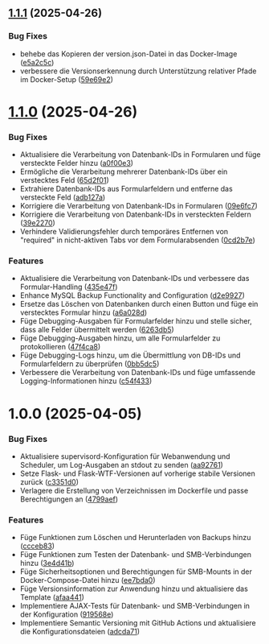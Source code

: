 ## [1.1.1](https://github.com/meddatzk/mysql-backup/compare/v1.1.0...v1.1.1) (2025-04-26)


### Bug Fixes

* behebe das Kopieren der version.json-Datei in das Docker-Image ([e5a2c5c](https://github.com/meddatzk/mysql-backup/commit/e5a2c5cb6cdad956c3f2f01bd83715046c4b4f9f))
* verbessere die Versionserkennung durch Unterstützung relativer Pfade im Docker-Setup ([59e69e2](https://github.com/meddatzk/mysql-backup/commit/59e69e2ec72abf6f13c07888dfdd82812494a16a))

# [1.1.0](https://github.com/meddatzk/mysql-backup/compare/v1.0.0...v1.1.0) (2025-04-26)


### Bug Fixes

* Aktualisiere die Verarbeitung von Datenbank-IDs in Formularen und füge versteckte Felder hinzu ([a0f00e3](https://github.com/meddatzk/mysql-backup/commit/a0f00e366f635bb9442927def24c9f2d73926ee5))
* Ermögliche die Verarbeitung mehrerer Datenbank-IDs über ein verstecktes Feld ([65d2f01](https://github.com/meddatzk/mysql-backup/commit/65d2f01f66b69fd621576b0f4a23f9b6ccfb5b90))
* Extrahiere Datenbank-IDs aus Formularfeldern und entferne das versteckte Feld ([adb127a](https://github.com/meddatzk/mysql-backup/commit/adb127a30943c52d17f2695cdcbf595557fcc1d9))
* Korrigiere die Verarbeitung von Datenbank-IDs in Formularen ([09e6fc7](https://github.com/meddatzk/mysql-backup/commit/09e6fc7a7c17fea5d4faa0ceda188f00e31db67c))
* Korrigiere die Verarbeitung von Datenbank-IDs in versteckten Feldern ([39e2270](https://github.com/meddatzk/mysql-backup/commit/39e227032b6bc5a99b16c2770ece7ab8699e194c))
* Verhindere Validierungsfehler durch temporäres Entfernen von "required" in nicht-aktiven Tabs vor dem Formularabsenden ([0cd2b7e](https://github.com/meddatzk/mysql-backup/commit/0cd2b7e319412a3e1aeed62792701ed7eabedee1))


### Features

* Aktualisiere die Verarbeitung von Datenbank-IDs und verbessere das Formular-Handling ([435e47f](https://github.com/meddatzk/mysql-backup/commit/435e47f7d4447129ea36c21bc6a9ac1177172b5c))
* Enhance MySQL Backup Functionality and Configuration ([d2e9927](https://github.com/meddatzk/mysql-backup/commit/d2e99275d305a654d01760df3641768224f0fc92))
* Ersetze das Löschen von Datenbanken durch einen Button und füge ein verstecktes Formular hinzu ([a6a028d](https://github.com/meddatzk/mysql-backup/commit/a6a028dd3630475a2ebebfc9597b3d9b7357b4b9))
* Füge Debugging-Ausgaben für Formularfelder hinzu und stelle sicher, dass alle Felder übermittelt werden ([6263db5](https://github.com/meddatzk/mysql-backup/commit/6263db50b2758d93a3db2376ce2f8d4e6f5edd6b))
* Füge Debugging-Ausgaben hinzu, um alle Formularfelder zu protokollieren ([47f4ca8](https://github.com/meddatzk/mysql-backup/commit/47f4ca83b25a183bbb68cc9abf4366c9446c6ccd))
* Füge Debugging-Logs hinzu, um die Übermittlung von DB-IDs und Formularfeldern zu überprüfen ([0bb5dc5](https://github.com/meddatzk/mysql-backup/commit/0bb5dc56164f6ede74faf01f80ad7445743854c2))
* Verbessere die Verarbeitung von Datenbank-IDs und füge umfassende Logging-Informationen hinzu ([c54f433](https://github.com/meddatzk/mysql-backup/commit/c54f433ec0c0a45ba552dff86af53bd9a5c0c388))

# 1.0.0 (2025-04-05)


### Bug Fixes

* Aktualisiere supervisord-Konfiguration für Webanwendung und Scheduler, um Log-Ausgaben an stdout zu senden ([aa92761](https://github.com/meddatzk/mysql-backup/commit/aa9276174a625a42b99338f8fc29438975370ca3))
* Setze Flask- und Flask-WTF-Versionen auf vorherige stabile Versionen zurück ([c3351d0](https://github.com/meddatzk/mysql-backup/commit/c3351d0b3888cc622f5c321e72e3fc55ed1840ff))
* Verlagere die Erstellung von Verzeichnissen im Dockerfile und passe Berechtigungen an ([4799aef](https://github.com/meddatzk/mysql-backup/commit/4799aef686d13f54aa58ee89da727052df7cba04))


### Features

* Füge Funktionen zum Löschen und Herunterladen von Backups hinzu ([ccceb83](https://github.com/meddatzk/mysql-backup/commit/ccceb83510f66f46c90156c25866787350c5d41d))
* Füge Funktionen zum Testen der Datenbank- und SMB-Verbindungen hinzu ([3e4d41b](https://github.com/meddatzk/mysql-backup/commit/3e4d41bcb863ac1819c118a55cc5fa1e7ce3ca8a))
* Füge Sicherheitsoptionen und Berechtigungen für SMB-Mounts in der Docker-Compose-Datei hinzu ([ee7bda0](https://github.com/meddatzk/mysql-backup/commit/ee7bda012eb419fed06a61131ecb1322c46199f5))
* Füge Versionsinformation zur Anwendung hinzu und aktualisiere das Template ([afaa441](https://github.com/meddatzk/mysql-backup/commit/afaa441b31451f3fc04064a6d5255cdc2c65b653))
* Implementiere AJAX-Tests für Datenbank- und SMB-Verbindungen in der Konfiguration ([919568e](https://github.com/meddatzk/mysql-backup/commit/919568efe28789569c69ccf9dff185d1fcdfe5f8))
* Implementiere Semantic Versioning mit GitHub Actions und aktualisiere die Konfigurationsdateien ([adcda71](https://github.com/meddatzk/mysql-backup/commit/adcda71e93f730e4ed1fd2d9d74c626c036e8c30))
